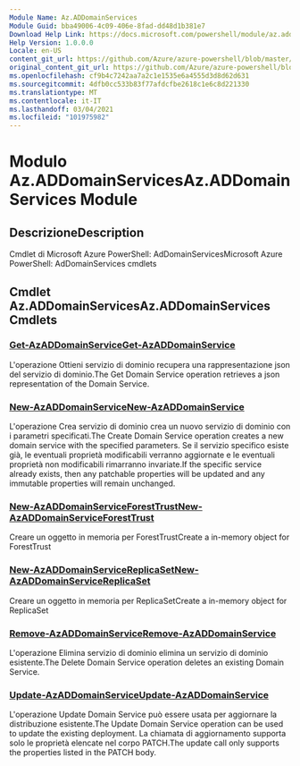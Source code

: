 ```yaml
---
Module Name: Az.ADDomainServices
Module Guid: bba49006-4c09-406e-8fad-dd48d1b381e7
Download Help Link: https://docs.microsoft.com/powershell/module/az.addomainservices
Help Version: 1.0.0.0
Locale: en-US
content_git_url: https://github.com/Azure/azure-powershell/blob/master/src/ADDomainServices/help/Az.ADDomainServices.md
original_content_git_url: https://github.com/Azure/azure-powershell/blob/master/src/ADDomainServices/help/Az.ADDomainServices.md
ms.openlocfilehash: cf9b4c7242aa7a2c1e1535e6a4555d3d8d62d631
ms.sourcegitcommit: 4dfb0cc533b83f77afdcfbe2618c1e6c8d221330
ms.translationtype: MT
ms.contentlocale: it-IT
ms.lasthandoff: 03/04/2021
ms.locfileid: "101975982"
---
```

# <span data-ttu-id="ea49d-101">Modulo Az.ADDomainServices</span><span class="sxs-lookup"><span data-stu-id="ea49d-101">Az.ADDomainServices Module</span></span>
## <span data-ttu-id="ea49d-102">Descrizione</span><span class="sxs-lookup"><span data-stu-id="ea49d-102">Description</span></span>
<span data-ttu-id="ea49d-103">Cmdlet di Microsoft Azure PowerShell: AdDomainServices</span><span class="sxs-lookup"><span data-stu-id="ea49d-103">Microsoft Azure PowerShell: AdDomainServices cmdlets</span></span>

## <span data-ttu-id="ea49d-104">Cmdlet Az.ADDomainServices</span><span class="sxs-lookup"><span data-stu-id="ea49d-104">Az.ADDomainServices Cmdlets</span></span>
### [<span data-ttu-id="ea49d-105">Get-AzADDomainService</span><span class="sxs-lookup"><span data-stu-id="ea49d-105">Get-AzADDomainService</span></span>](Get-AzADDomainService.md)
<span data-ttu-id="ea49d-106">L'operazione Ottieni servizio di dominio recupera una rappresentazione json del servizio di dominio.</span><span class="sxs-lookup"><span data-stu-id="ea49d-106">The Get Domain Service operation retrieves a json representation of the Domain Service.</span></span>

### [<span data-ttu-id="ea49d-107">New-AzADDomainService</span><span class="sxs-lookup"><span data-stu-id="ea49d-107">New-AzADDomainService</span></span>](New-AzADDomainService.md)
<span data-ttu-id="ea49d-108">L'operazione Crea servizio di dominio crea un nuovo servizio di dominio con i parametri specificati.</span><span class="sxs-lookup"><span data-stu-id="ea49d-108">The Create Domain Service operation creates a new domain service with the specified parameters.</span></span>
<span data-ttu-id="ea49d-109">Se il servizio specifico esiste già, le eventuali proprietà modificabili verranno aggiornate e le eventuali proprietà non modificabili rimarranno invariate.</span><span class="sxs-lookup"><span data-stu-id="ea49d-109">If the specific service already exists, then any patchable properties will be updated and any immutable properties will remain unchanged.</span></span>

### [<span data-ttu-id="ea49d-110">New-AzADDomainServiceForestTrust</span><span class="sxs-lookup"><span data-stu-id="ea49d-110">New-AzADDomainServiceForestTrust</span></span>](New-AzADDomainServiceForestTrust.md)
<span data-ttu-id="ea49d-111">Creare un oggetto in memoria per ForestTrust</span><span class="sxs-lookup"><span data-stu-id="ea49d-111">Create a in-memory object for ForestTrust</span></span>

### [<span data-ttu-id="ea49d-112">New-AzADDomainServiceReplicaSet</span><span class="sxs-lookup"><span data-stu-id="ea49d-112">New-AzADDomainServiceReplicaSet</span></span>](New-AzADDomainServiceReplicaSet.md)
<span data-ttu-id="ea49d-113">Creare un oggetto in memoria per ReplicaSet</span><span class="sxs-lookup"><span data-stu-id="ea49d-113">Create a in-memory object for ReplicaSet</span></span>

### [<span data-ttu-id="ea49d-114">Remove-AzADDomainService</span><span class="sxs-lookup"><span data-stu-id="ea49d-114">Remove-AzADDomainService</span></span>](Remove-AzADDomainService.md)
<span data-ttu-id="ea49d-115">L'operazione Elimina servizio di dominio elimina un servizio di dominio esistente.</span><span class="sxs-lookup"><span data-stu-id="ea49d-115">The Delete Domain Service operation deletes an existing Domain Service.</span></span>

### [<span data-ttu-id="ea49d-116">Update-AzADDomainService</span><span class="sxs-lookup"><span data-stu-id="ea49d-116">Update-AzADDomainService</span></span>](Update-AzADDomainService.md)
<span data-ttu-id="ea49d-117">L'operazione Update Domain Service può essere usata per aggiornare la distribuzione esistente.</span><span class="sxs-lookup"><span data-stu-id="ea49d-117">The Update Domain Service operation can be used to update the existing deployment.</span></span>
<span data-ttu-id="ea49d-118">La chiamata di aggiornamento supporta solo le proprietà elencate nel corpo PATCH.</span><span class="sxs-lookup"><span data-stu-id="ea49d-118">The update call only supports the properties listed in the PATCH body.</span></span>

